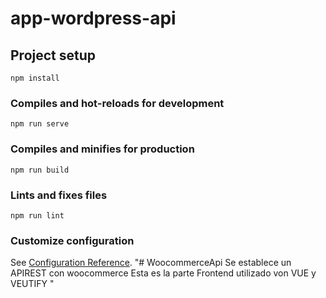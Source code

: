 # app-wordpress-api

## Project setup
```
npm install
```

### Compiles and hot-reloads for development
```
npm run serve
```

### Compiles and minifies for production
```
npm run build
```

### Lints and fixes files
```
npm run lint
```

### Customize configuration
See [Configuration Reference](https://cli.vuejs.org/config/).
"# WoocommerceApi Se establece un APIREST con woocommerce Esta es la parte Frontend utilizado von VUE y VEUTIFY " 

